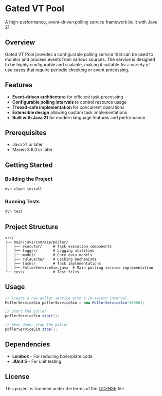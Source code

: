 # Gated VT Pool

A high-performance, event-driven polling service framework built with Java 21.

## Overview

Gated VT Pool provides a configurable polling service that can be used to monitor and process events from various sources. The service is designed to be highly configurable and scalable, making it suitable for a variety of use cases that require periodic checking or event processing.

## Features

- **Event-driven architecture** for efficient task processing
- **Configurable polling intervals** to control resource usage
- **Thread-safe implementation** for concurrent operations
- **Extensible design** allowing custom task implementations
- **Built with Java 21** for modern language features and performance

## Prerequisites

- Java 21 or later
- Maven 3.6.0 or later

## Getting Started

### Building the Project

```bash
mvn clean install
```

### Running Tests

```bash
mvn test
```

## Project Structure

```
src/
├── main/java/com/esp/poller/
│   ├── executor/     # Task execution components
│   ├── logger/       # Logging utilities
│   ├── model/        # Core data models
│   ├── ruleCache/    # Caching mechanisms
│   ├── tasks/        # Task implementations
│   ├── PollerServiceSim.java  # Main polling service implementation
└── test/             # Test files
```

## Usage

```java
// Create a new poller service with a 10-second interval
PollerServiceSim pollerServiceSim = new PollerServiceSim(10000);

// Start the poller
pollerServiceSim.start();

// When done, stop the poller
pollerServiceSim.stop();
```

## Dependencies

- **Lombok** - For reducing boilerplate code
- **JUnit 5** - For unit testing

## License

This project is licensed under the terms of the [LICENSE](LICENSE) file.
